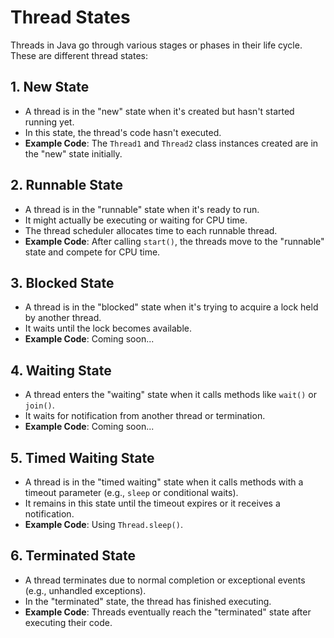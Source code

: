# Thread States

Threads in Java go through various stages or phases in their life cycle. These are different thread states:

## 1. New State

- A thread is in the "new" state when it's created but hasn't started running yet.
- In this state, the thread's code hasn't executed.
- **Example Code**: The `Thread1` and `Thread2` class instances created are in the "new" state initially.

## 2. Runnable State

- A thread is in the "runnable" state when it's ready to run.
- It might actually be executing or waiting for CPU time.
- The thread scheduler allocates time to each runnable thread.
- **Example Code**: After calling `start()`, the threads move to the "runnable" state and compete for CPU time.

## 3. Blocked State

- A thread is in the "blocked" state when it's trying to acquire a lock held by another thread.
- It waits until the lock becomes available.
- **Example Code**: Coming soon...

## 4. Waiting State

- A thread enters the "waiting" state when it calls methods like `wait()` or `join()`.
- It waits for notification from another thread or termination.
- **Example Code**: Coming soon...

## 5. Timed Waiting State

- A thread is in the "timed waiting" state when it calls methods with a timeout parameter (e.g., `sleep` or conditional waits).
- It remains in this state until the timeout expires or it receives a notification.
- **Example Code**: Using `Thread.sleep()`.

## 6. Terminated State

- A thread terminates due to normal completion or exceptional events (e.g., unhandled exceptions).
- In the "terminated" state, the thread has finished executing.
- **Example Code**: Threads eventually reach the "terminated" state after executing their code.
